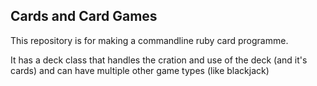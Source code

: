 ## Cards and Card Games

This repository is for making a commandline ruby card programme.

It has a deck class that handles the cration and use of the deck (and it's cards) and can have multiple other game types (like blackjack)
